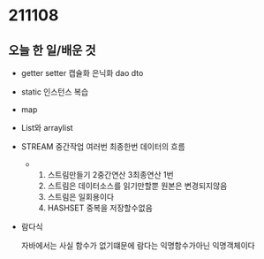 # 211108

## 오늘 한 일/배운 것

- getter setter 캡슐화 은닉화 dao dto 

- static 인스턴스 복습

- map

- List와 arraylist

- STREAM 중간작업 여러번 최종한번 데이터의 흐름

  -  1. 스트림만들기 2중간연산 3최종연산 1번
     2. 스트림은 데이터소스를 읽기만할뿐 원본은 변경되지않음
     3. 스트림은 일회용이다
     4. HASHSET 중복을 저장할수없음

-  람다식

   자바에서는 사실 함수가 없기떄문에 람다는 익명함수가아닌 익명객체이다
